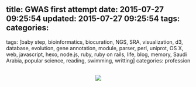 title: GWAS first attempt
date: 2015-07-27 09:25:54
updated: 2015-07-27 09:25:54
tags:
categories:
---
tags: [baby step, bioinformatics, biocuration, NGS, SRA, visualization, d3, database, evolution, gene annotation, module, parser, perl, uniprot, OS X, web, javascript, hexo, node.js, ruby, ruby on rails, life, blog, memory, Saudi Arabia, popular science, reading, swimming, writting]
categories: profession


<br>
<div align=center>
<img src="http://daweih.github.io/images/wechat_small_black.jpg">
</div>